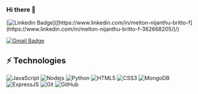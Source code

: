 ### Hi there 👋

[![Linkedin Badge](https://img.shields.io/badge/-melton-blue?style=flat-square&logo=Linkedin&logoColor=white&link=[https://www.linkedin.com/in/melton-nijanthu-britto-f](https://www.linkedin.com/in/melton-nijanthu-britto-f-362668205/)/)]([https://www.linkedin.com/in/melton-nijanthu-britto-f](https://www.linkedin.com/in/melton-nijanthu-britto-f-362668205/)/)

[![Gmail Badge](https://img.shields.io/badge/-meltonmeni619@gmail.com-c14438?style=flat-square&logo=Gmail&logoColor=white&link=mailto:meltonmeni619@gmail.com)](mailto:meltonmeni619@gmail.com)

## ⚡ Technologies

![JavaScript](https://img.shields.io/badge/-JavaScript-black?style=flat-square&logo=javascript)
![Nodejs](https://img.shields.io/badge/-Nodejs-black?style=flat-square&logo=Node.js)
![Python](https://img.shields.io/badge/-Python-black?style=flat-square&logo=Python)
![HTML5](https://img.shields.io/badge/-HTML5-E34F26?style=flat-square&logo=html5&logoColor=white)
![CSS3](https://img.shields.io/badge/-CSS3-1572B6?style=flat-square&logo=css3)
![MongoDB](https://img.shields.io/badge/-MongoDB-black?style=flat-square&logo=mongodb)
![ExpressJS](https://img.shields.io/badge/-ExpressJs-darkgreen?style=flat-square&logo=expressjs)
![Git](https://img.shields.io/badge/-Git-black?style=flat-square&logo=git)
![GitHub](https://img.shields.io/badge/-GitHub-181717?style=flat-square&logo=github)



<!--- 🌱 Node JS Developer
- 🔭 I’m currently working on Sparkout Tech Solutions-->
<!--
**Melton-F/Melton-F** is a ✨ _special_ ✨ repository because its `README.md` (this file) appears on your GitHub profile.

Here are some ideas to get you started:

- 🔭 I’m currently working on ...
- 🌱 I’m currently learning ...
- 👯 I’m looking to collaborate on ...
- 🤔 I’m looking for help with ...
- 💬 Ask me about ...
- 📫 How to reach me: ...
- 😄 Pronouns: ...
- ⚡ Fun fact: ...
-->
